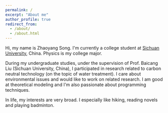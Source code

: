 ```yaml
---
permalink: /
excerpt: "About me"
author_profile: true
redirect_from: 
  - /about/
  - /about.html
---
```


Hi, my name is Zhaoyang Song. I'm currently a college student at [Sichuan University](https://www.scu.edu.cn/), China. Physics is my college major. 

During my undergraduate studies, under the supervision of Prof. Baicang Liu (Sichuan University, China), I participated in research related to carbon neutral technology (on the topic of water treatment). I care about environmental issues and would like to work on related research. I am good at theoretical modeling and I'm also passionate about programming techniques.

In life, my interests are very broad. I especially like hiking, reading novels and playing badminton.

